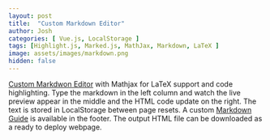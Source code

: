 ```yaml
---
layout: post
title:  "Custom Markdown Editor"
author: Josh
categories: [ Vue.js, LocalStorage ]
tags: [Highlight.js, Marked.js, MathJax, Markdown, LaTeX ]
image: assets/images/markdown.png
hidden: false
---
```


[Custom Markdwon Editor](thejoshdean.com/markdowneditor) with Mathjax for LaTeX support and code highlighting. Type the markdown in the left column and watch the live preview appear in the middle and the HTML code update on the right. The text is stored in LocalStorage between page resets. A custom [Markdown Guide](thejoshdean.com/markdowneditor/reference.html) is available in the footer. The output HTML file can be downloaded as a ready to deploy webpage.
